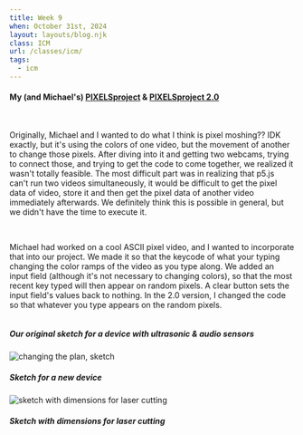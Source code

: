 ```yaml
---
title: Week 9
when: October 31st, 2024
layout: layouts/blog.njk
class: ICM
url: /classes/icm/
tags:
  - icm
---
```


#### My (and Michael's) [PIXELSproject](https://editor.p5js.org/oliviaemlee/sketches/zn_hQw3Uj) & [PIXELSproject 2.0](https://editor.p5js.org/oliviaemlee/sketches/hzMPd6IpS)
<br> 

Originally, Michael and I wanted to do what I think is pixel moshing?? IDK exactly, but it's using the colors of one video, but the movement of another
to change those pixels. After diving into it and getting two webcams, trying to connect those, and trying to get the code to come together, we realized it wasn't
totally feasible. The most difficult part was in realizing that p5.js can't run two videos simultaneously, it would be difficult to get the pixel data of video, store it and then get the pixel data of another
video immediately afterwards. We definitely think this is possible in general, but we didn't have the time to execute it.

<br> 

Michael had worked on a cool ASCII pixel video, and I wanted to incorporate that into our project. We made it so that
the keycode of what your typing changing the color ramps of the video as you type along. We added an input field (although it's not necessary to changing colors), so that the most recent key typed will
then appear on random pixels. A clear button sets the input field's values back to nothing. In the 2.0 version, I changed the code so that whatever you type appears on the random pixels.

<div class="img-div">
<div class="img-cont">
  <img class="blog-img" alt="" src="">
  <h5>
    Our original sketch for a device with ultrasonic & audio sensors
  </h5>
  </div>
<div class="img-cont">
  <img class="blog-img" alt="changing the plan, sketch" src="https://cdn.glitch.global/d7ac8ce9-d6b5-4915-b92c-e6f0bf0d0c29/IMG_3945.JPG?v=1729601095547">
  <h5>
    Sketch for a new device
  </h5>
  </div>
  <div class="img-cont">
  <img class="blog-img" alt="sketch with dimensions for laser cutting" src="https://cdn.glitch.global/d7ac8ce9-d6b5-4915-b92c-e6f0bf0d0c29/IMG_3947.JPG?v=1729601086116">
  <h5>
    Sketch with dimensions for laser cutting
  </h5>
  </div>
</div>
